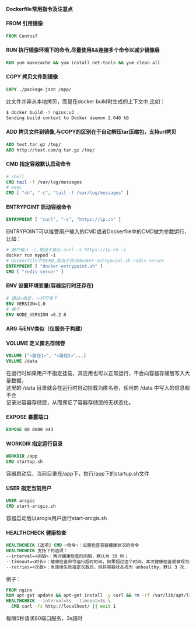 #### Dockerfile常用指令及注意点

#### FROM 引用镜像
```dockerfile
FROM Centos7
```
#### RUN 执行镜像环境下的命令,尽量使用&&连接多个命令以减少镜像层
```dockerfile
RUN yum makecache && yum install net-tools && yum clean all
```
#### COPY 拷贝文件到镜像
```dockerfile
COPY ./package.json /app/
```
此文件并非从本地拷贝，而是在docker build时生成的上下文中,比如：
```sh
$ docker build -t nginx:v3 .
Sending build context to Docker daemon 2.048 kB
```
#### ADD 拷贝文件到镜像,与COPY的区别在于自动解压tar压缩包，支持url拷贝
```dockerfile
ADD test.tar.gz /tmp/
ADD http://test.com/q.tar.gz /tmp/

```
#### CMD 指定容器默认启动命令
```dockerfile
# shell
CMD tail -f /var/log/messages
# exec
CMD [ "sh", "-c", "tail -f /var/log/messages" ]
```
#### ENTRYPOINT 启动容器命令
```dockerfile
ENTRYPOINT [ "curl", "-s", "https://ip.cn" ]
```
ENTRYPOINT可以接受用户输入的CMD或者Dockerfile中的CMD做为参数运行，比如：  
```dockerfile
# 用户输入 -i,相当于执行 curl -s https://ip.cn -i
docker run mypod -i
# Dockerfile中加CMD,相当于执行docker-entrypoint.sh redis-server
ENTRYPOINT [ "docker-entrypoint.sh" ]
CMD [ "redis-server" ]
```
#### ENV 设置环境变量(容器运行时还存在)
```dockerfile
# 通过=指定，一行可多个
ENV VERSION=1.0
# 单个
ENV NODE_VERSION v8.2.0
```
#### ARG 与ENV类似（仅服务于构建）
#### VOLUME 定义匿名存储卷
```dockerfile
VOLUME ["<路径1>", "<路径2>"...]
VOLUME /data
```
在运行时如果用户不指定挂载，其应用也可以正常运行，不会向容器存储层写入大量数据，  
这里的 /data 目录就会在运行时自动挂载为匿名卷，任何向 /data 中写入的信息都不会  
记录进容器存储层，从而保证了容器存储层的无状态化。
#### EXPOSE 暴露端口
```dockerfile
EXPOSE 80 8080 443
```
#### WORKDIR 指定运行目录
```dockerfile
WORKDIR /app
CMD startup.sh
```
容器启动后，当前目录在/app下，执行/app下的startup.sh文件
#### USER 指定当前用户
```dockerfile
USER arcgis
CMD start-arcgis.sh
```
容器启动后以arcgis用户运行start-arcgis.sh
#### HEALTHCHECK 健康检查
```dockerfile
HEALTHCHECK [选项] CMD <命令>：设置检查容器健康状况的命令
HEALTHCHECK 支持下列选项：
--interval=<间隔>：两次健康检查的间隔，默认为 30 秒；
--timeout=<时长>：健康检查命令运行超时时间，如果超过这个时间，本次健康检查就被视为失败，默认 30 秒；
--retries=<次数>：当连续失败指定次数后，则将容器状态视为 unhealthy，默认 3 次.
```
例子：
```dockerfile
FROM nginx
RUN apt-get update && apt-get install -y curl && rm -rf /var/lib/apt/lists/*
HEALTHCHECK --interval=5s --timeout=3s \
  CMD curl -fs http://localhost/ || exit 1
```
每隔5秒请求80端口服务，3s超时
